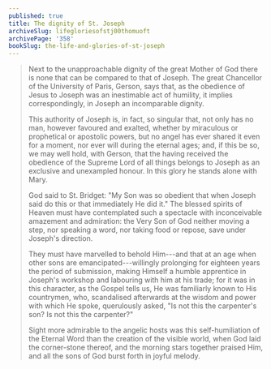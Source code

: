 ```yaml
---
published: true
title: The dignity of St. Joseph
archiveSlug: lifegloriesofstj00thomuoft
archivePage: '358'
bookSlug: the-life-and-glories-of-st-joseph
---
```


> Next to the unapproachable dignity of the great Mother of God there is none that can be compared to that of Joseph. The great Chancellor of the University of Paris, Gerson, says that, as the obedience of Jesus to Joseph was an inestimable act of humility, it implies correspondingly, in Joseph an incomparable dignity.
>
> This authority of Joseph is, in fact, so singular that, not only has no man, however favoured and exalted, whether by miraculous or prophetical or apostolic powers, but no angel has ever shared it even for a moment, nor ever will during the eternal ages; and, if this be so, we may well hold, with Gerson, that the having received the obedience of the Supreme Lord of all things belongs to Joseph as an exclusive and unexampled honour. In this glory he stands alone with Mary.
>
> God said to St. Bridget: "My Son was so obedient that when Joseph said do this or that immediately He did it." The blessed spirits of Heaven must have contemplated such a spectacle with inconceivable amazement and admiration: the Very Son of God neither moving a step, nor speaking a word, nor taking food or repose, save under Joseph's direction.
>
> They must have marvelled to behold Him---and that at an age when other sons are emancipated---willingly prolonging for eighteen years the period of submission, making Himself a humble apprentice in Joseph's workshop and labouring with him at his trade; for it was in this character, as the Gospel tells us, He was familiarly known to His countrymen, who, scandalised afterwards at the wisdom and power with which He spoke, querulously asked, "Is not this the carpenter's son? Is not this the carpenter?"
>
> Sight more admirable to the angelic hosts was this self-humiliation of the Eternal Word than the creation of the visible world, when God laid the corner-stone thereof, and the morning stars together praised Him, and all the sons of God burst forth in joyful melody.
